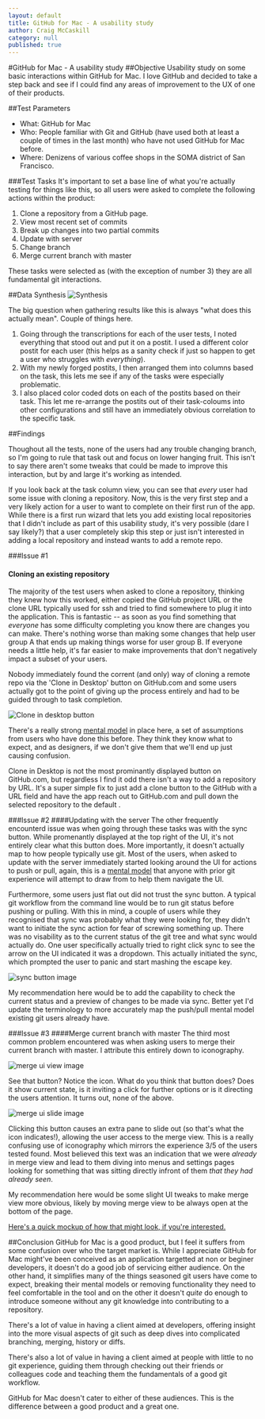 ```yaml
---
layout: default
title: GitHub for Mac - A usability study
author: Craig McCaskill
category: null
published: true
---
```

#GitHub for Mac - A usability study
##Objective
Usability study on some basic interactions within GitHub for Mac. I love GitHub and decided to take a step back and see if I could find any areas of improvement to the UX of one of their products. 

##Test Parameters
* What: GitHub for Mac
* Who: People familiar with Git and GitHub (have used both at least a couple of times in the last month) who have not used GitHub for Mac before.
* Where: Denizens of various coffee shops in the SOMA district of San Francisco. 

###Test Tasks
It's important to set a base line of what you're actually testing for things like this, so all users were asked to complete the following actions within the product:

1. Clone a repository from a GitHub page.
2. View most recent set of commits
3. Break up changes into two partial commits
4. Update with server
5. Change branch
6. Merge current branch with master

These tasks were selected as (with the exception of number 3) they are all fundamental git interactions. 

##Data Synthesis
![Synthesis](http://imgur.com/zjoKR0W.jpg)

The big question when gathering results like this is always "what does this actually mean". Couple of things here.

1. Going through the transcriptions for each of the user tests, I noted everything that stood out and put it on a postit. I used a different color postit for each user (this helps as a sanity check if just so happen to get a user who struggles with *everything*).
2. With my newly forged postits, I then arranged them into columns based on the task, this lets me see if any of the tasks were especially problematic. 
3. I also placed color coded dots on each of the postits based on their task. This let me re-arrange the postits out of their task-coloums into other configurations and still have an immediately obvious correlation to the specific task. 

##Findings

Thoughout all the tests, none of the users had any trouble changing branch, so I'm going to rule that task out and focus on lower hanging fruit. This isn't to say there aren't some tweaks that could be made to improve this interaction, but by and large it's working as intended. 

If you look back at the task column view, you can see that *every* user had some issue with cloning a repository. Now, this is the very first step and a very likely action for a user to want to complete on their first run of the app. While there is a first run wizard that lets you add existing local repositories that I didn't include as part of this usability study, it's very possible (dare I say likely?) that a user completely skip this step or just isn't interested in adding a local repository and instead wants to add a remote repo.

###Issue #1
#### Cloning an existing repository
The majority of the test users when asked to clone a repository, thinking they knew how this worked, either copied the GitHub project URL or the clone URL typically used for ssh and tried to find somewhere to plug it into the application. This is fantastic -- as soon as you find something that *everyone* has some difficulty completing you know there are changes you can make. There's nothing worse than making some changes that help user group A that ends up making things worse for user group B. If everyone needs a little help, it's far easier to make improvements that don't negatively impact a subset of your users.

Nobody immediately found the corrent (and only) way of cloning a remote repo via the 'Clone in Desktop' button on GitHub.com and some users actually got to the point of giving up the process entirely and had to be guided through to task completion. 

![Clone in desktop button](http://i.imgur.com/Z3BtPAa.png)

There's a really strong [mental model](http://craigmccaskill.com/mental-models.html) in place here, a set of assumptions from users who have done this before. They think they know what to expect, and as designers, if we don't give them that we'll end up just causing confusion. 


Clone in Desktop is not the most prominantly displayed button on GitHub.com, but regardless I find it odd there isn't a way to add a repository by URL. It's a super simple fix to just add a clone button to the GitHub with a URL field and have the app reach out to GitHub.com and pull down the selected repository to the default . 

###Issue #2
####Updating with the server
The other frequently encounterd issue was when going through these tasks was with the sync button. While promenantly displayed at the top right of the UI, it's not entirely clear what this button does. More importantly, it doesn't actually map to how people typically use git. Most of the users, when asked to update with the server immediately started looking around the UI for actions to push or pull, again, this is a [mental model](http://craigmccaskill.com/mental-models.html) that anyone with prior git experience will attempt to draw from to help them navigate the UI.

Furthermore, some users just flat out did not trust the sync button. A typical git workflow from the command line would be to run git status before pushing or pulling. With this in mind, a couple of users while they recognised that sync was probably what they were looking for, they didn't want to initiate the sync action for fear of screwing something up. There was no visability as to the current status of the git tree and what sync would actually do. One user specifically actually tried to right click sync to see the arrow on the UI indicated it was a dropdown. This actually initiated the sync, which prompted the user to panic and start mashing the escape key. 

![sync button image](http://imgur.com/ZyBcvai.jpg)

My recommendation here would be to add the capability to check the current status and a preview of changes to be made via sync. Better yet I'd update the terminology to more accurately map the push/pull mental model existing git users already have.


###Issue #3
####Merge current branch with master
The third most common problem encountered was when asking users to merge their current branch with master. I attribute this entirely down to iconography. 

![merge ui view image](http://imgur.com/YOy1xEe.jpg)

See that button? Notice the icon. What do you think that button does? Does it show current state, is it inviting a click for further options or is it directing the users attention. It turns out, none of the above. 

![merge ui slide image](http://imgur.com/XhnqU0I.jpg)

Clicking this button causes an extra pane to slide out (so that's what the icon indicates!), allowing the user access to the merge view. This is a really confusing use of iconography which mirrors the experience 3/5 of the users tested found. Most believed this text was an indication that we were *already* in merge view and lead to them diving into menus and settings pages looking for something that was sitting directly infront of them *that they had already seen*. 

My recommendation here would be some slight UI tweaks to make merge view more obvious, likely by moving merge view to be always open at the bottom of the page.

[Here's a quick mockup of how that might look, if you're interested.](http://imgur.com/peTLSxZ.png)

##Conclusion
GitHub for Mac is a good product, but I feel it suffers from some confusion over who the target market is. While I appreciate GitHub for Mac might've been conceived as an application targetted at non or beginer developers, it doesn't do a good job of servicing either audience. On the other hand, it simplifies many of the things seasoned git users have come to expect, breaking their mental models or removing functionality they need to feel comfortable in the tool and on the other it doesn't *quite* do enough to introduce someone without any git knowledge into contributing to a repository.

There's a lot of value in having a client aimed at developers, offering insight into the more visual aspects of git such as deep dives into complicated branching, merging, history or diffs. 

There's also a lot of value in having a client aimed at people with little to no git experience, guiding them through checking out their friends or colleagues code and teaching them the fundamentals of a good git workflow. 

GitHub for Mac doesn't cater to either of these audiences. This is the difference between a good product and a great one.